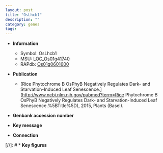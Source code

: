 ```yaml
---
layout: post
title: "OsLhcb1"
description: ""
category: genes
tags: 
---
```


* **Information**  
    + Symbol: OsLhcb1  
    + MSU: [LOC_Os01g41740](http://rice.uga.edu/cgi-bin/ORF_infopage.cgi?orf=LOC_Os01g41740)  
    + RAPdb: [Os01g0601600](http://rapdb.dna.affrc.go.jp/viewer/gbrowse_details/irgsp1?name=Os01g0601600)  

* **Publication**  
    + [Rice Phytochrome B OsPhyB Negatively Regulates Dark- and Starvation-Induced Leaf Senescence.](http://www.ncbi.nlm.nih.gov/pubmed?term=Rice Phytochrome B OsPhyB Negatively Regulates Dark- and Starvation-Induced Leaf Senescence.%5BTitle%5D), 2015, Plants (Basel).

* **Genbank accession number**  

* **Key message**  

* **Connection**  

[//]: # * **Key figures**  


